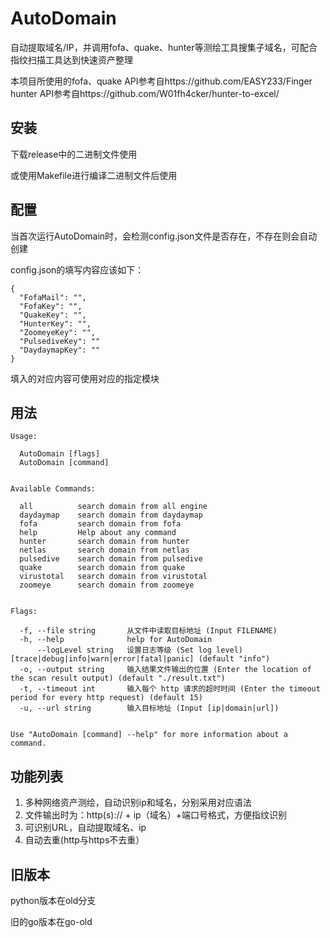 # AutoDomain
自动提取域名/IP，并调用fofa、quake、hunter等测绘工具搜集子域名，可配合指纹扫描工具达到快速资产整理

本项目所使用的fofa、quake API参考自https://github.com/EASY233/Finger  
hunter API参考自https://github.com/W01fh4cker/hunter-to-excel/


## 安装

下载release中的二进制文件使用

或使用Makefile进行编译二进制文件后使用


## 配置

当首次运行AutoDomain时，会检测config.json文件是否存在，不存在则会自动创建

config.json的填写内容应该如下：  
```
{
  "FofaMail": "",
  "FofaKey": "",
  "QuakeKey": "",
  "HunterKey": "",
  "ZoomeyeKey": "",
  "PulsediveKey": ""
  "DaydaymapKey": ""
}
```
填入的对应内容可使用对应的指定模块


## 用法

```
Usage:

  AutoDomain [flags]
  AutoDomain [command]


Available Commands:

  all          search domain from all engine
  daydaymap    search domain from daydaymap
  fofa         search domain from fofa
  help         Help about any command
  hunter       search domain from hunter
  netlas       search domain from netlas
  pulsedive    search domain from pulsedive
  quake        search domain from quake
  virustotal   search domain from virustotal
  zoomeye      search domain from zoomeye


Flags:

  -f, --file string       从文件中读取目标地址 (Input FILENAME)
  -h, --help              help for AutoDomain
      --logLevel string   设置日志等级 (Set log level) [trace|debug|info|warn|error|fatal|panic] (default "info")
  -o, --output string     输入结果文件输出的位置 (Enter the location of the scan result output) (default "./result.txt")
  -t, --timeout int       输入每个 http 请求的超时时间 (Enter the timeout period for every http request) (default 15)
  -u, --url string        输入目标地址 (Input [ip|domain|url])


Use "AutoDomain [command] --help" for more information about a command.
```


## 功能列表  

1. 多种网络资产测绘，自动识别ip和域名，分别采用对应语法
2. 文件输出时为：http(s):// + ip（域名）+端口号格式，方便指纹识别
3. 可识别URL，自动提取域名、ip
4. 自动去重(http与https不去重）

## 旧版本

python版本在old分支

旧的go版本在go-old

